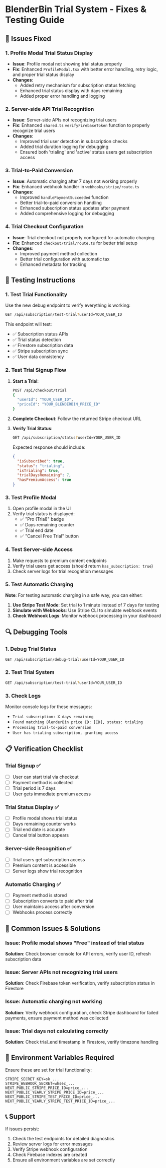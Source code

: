 # BlenderBin Trial System - Fixes & Testing Guide

## 🔧 **Issues Fixed**

### 1. **Profile Modal Trial Status Display**
- **Issue**: Profile modal not showing trial status properly
- **Fix**: Enhanced `ProfileModal.tsx` with better error handling, retry logic, and proper trial status display
- **Changes**: 
  - Added retry mechanism for subscription status fetching
  - Enhanced trial status display with days remaining
  - Added proper error handling and logging

### 2. **Server-side API Trial Recognition**
- **Issue**: Server-side APIs not recognizing trial users
- **Fix**: Enhanced `shared.ts` `verifyFirebaseToken` function to properly recognize trial users
- **Changes**:
  - Improved trial user detection in subscription checks
  - Added trial duration logging for debugging
  - Ensured both 'trialing' and 'active' status users get subscription access

### 3. **Trial-to-Paid Conversion**
- **Issue**: Automatic charging after 7 days not working properly
- **Fix**: Enhanced webhook handler in `webhooks/stripe/route.ts`
- **Changes**:
  - Improved `handlePaymentSucceeded` function
  - Better trial-to-paid conversion handling
  - Enhanced subscription status updates after payment
  - Added comprehensive logging for debugging

### 4. **Trial Checkout Configuration**
- **Issue**: Trial checkout not properly configured for automatic charging
- **Fix**: Enhanced `checkout/trial/route.ts` for better trial setup
- **Changes**:
  - Improved payment method collection
  - Better trial configuration with automatic tax
  - Enhanced metadata for tracking

## 🧪 **Testing Instructions**

### **1. Test Trial Functionality**
Use the new debug endpoint to verify everything is working:

```bash
GET /api/subscription/test-trial?userId=YOUR_USER_ID
```

This endpoint will test:
- ✅ Subscription status APIs
- ✅ Trial status detection
- ✅ Firestore subscription data
- ✅ Stripe subscription sync
- ✅ User data consistency

### **2. Test Trial Signup Flow**

1. **Start a Trial**:
   ```bash
   POST /api/checkout/trial
   {
     "userId": "YOUR_USER_ID",
     "priceId": "YOUR_BLENDERBIN_PRICE_ID"
   }
   ```

2. **Complete Checkout**: Follow the returned Stripe checkout URL

3. **Verify Trial Status**:
   ```bash
   GET /api/subscription/status?userId=YOUR_USER_ID
   ```
   Expected response should include:
   ```json
   {
     "isSubscribed": true,
     "status": "trialing",
     "isTrialing": true,
     "trialDaysRemaining": 7,
     "hasPremiumAccess": true
   }
   ```

### **3. Test Profile Modal**

1. Open profile modal in the UI
2. Verify trial status is displayed:
   - ✅ "Pro (Trial)" badge
   - ✅ Days remaining counter
   - ✅ Trial end date
   - ✅ "Cancel Free Trial" button

### **4. Test Server-side Access**

1. Make requests to premium content endpoints
2. Verify trial users get access (should return `has_subscription: true`)
3. Check server logs for trial recognition messages

### **5. Test Automatic Charging**

**Note**: For testing automatic charging in a safe way, you can either:

1. **Use Stripe Test Mode**: Set trial to 1 minute instead of 7 days for testing
2. **Simulate with Webhooks**: Use Stripe CLI to simulate webhook events
3. **Check Webhook Logs**: Monitor webhook processing in your dashboard

## 🔍 **Debugging Tools**

### **1. Debug Trial Status**
```bash
GET /api/subscription/debug-trial?userId=YOUR_USER_ID
```

### **2. Test Trial System**
```bash
GET /api/subscription/test-trial?userId=YOUR_USER_ID
```

### **3. Check Logs**
Monitor console logs for these messages:
- `Trial subscription: X days remaining`
- `Found matching BlenderBin price ID: [ID], status: trialing`
- `Processing trial-to-paid conversion`
- `User has trialing subscription, granting access`

## 📋 **Verification Checklist**

### **Trial Signup ✅**
- [ ] User can start trial via checkout
- [ ] Payment method is collected
- [ ] Trial period is 7 days
- [ ] User gets immediate premium access

### **Trial Status Display ✅**
- [ ] Profile modal shows trial status
- [ ] Days remaining counter works
- [ ] Trial end date is accurate
- [ ] Cancel trial button appears

### **Server-side Recognition ✅**
- [ ] Trial users get subscription access
- [ ] Premium content is accessible
- [ ] Server logs show trial recognition

### **Automatic Charging ✅**
- [ ] Payment method is stored
- [ ] Subscription converts to paid after trial
- [ ] User maintains access after conversion
- [ ] Webhooks process correctly

## 🚨 **Common Issues & Solutions**

### **Issue**: Profile modal shows "Free" instead of trial status
**Solution**: Check browser console for API errors, verify user ID, refresh subscription data

### **Issue**: Server APIs not recognizing trial users
**Solution**: Check Firebase token verification, verify subscription status in Firestore

### **Issue**: Automatic charging not working
**Solution**: Verify webhook configuration, check Stripe dashboard for failed payments, ensure payment method was collected

### **Issue**: Trial days not calculating correctly
**Solution**: Check trial_end timestamp in Firestore, verify timezone handling

## 🔧 **Environment Variables Required**

Ensure these are set for trial functionality:
```env
STRIPE_SECRET_KEY=sk_...
STRIPE_WEBHOOK_SECRET=whsec_...
NEXT_PUBLIC_STRIPE_PRICE_ID=price_...
NEXT_PUBLIC_YEARLY_STRIPE_PRICE_ID=price_...
NEXT_PUBLIC_STRIPE_TEST_PRICE_ID=price_...
NEXT_PUBLIC_YEARLY_STRIPE_TEST_PRICE_ID=price_...
```

## 📞 **Support**

If issues persist:
1. Check the test endpoints for detailed diagnostics
2. Review server logs for error messages
3. Verify Stripe webhook configuration
4. Check Firebase indexes are created
5. Ensure all environment variables are set correctly 